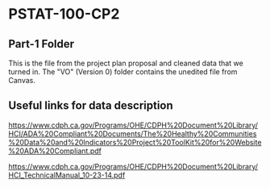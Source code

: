 # PSTAT-100-CP2

## Part-1 Folder
This is the file from the project plan proposal and cleaned data that we turned in. The "VO" (Version 0) folder contains the unedited file from Canvas. 
## Useful links for data description

https://www.cdph.ca.gov/Programs/OHE/CDPH%20Document%20Library/HCI/ADA%20Compliant%20Documents/The%20Healthy%20Communities%20Data%20and%20Indicators%20Project%20ToolKit%20for%20Website%20ADA%20Compliant.pdf

https://www.cdph.ca.gov/Programs/OHE/CDPH%20Document%20Library/HCI_TechnicalManual_10-23-14.pdf
